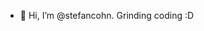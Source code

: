 - 👋 Hi, I’m @stefancohn. Grinding coding :D 

<!---
stefancohn/stefancohn is a ✨ special ✨ repository because its `README.md` (this file) appears on your GitHub profile.
You can click the Preview link to take a look at your changes.
--->
